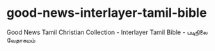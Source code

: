 # good-news-interlayer-tamil-bible
Good News Tamil Christian Collection - Interlayer Tamil Bible - படிநிலை வேதாகமம்

